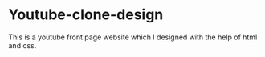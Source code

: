 # Youtube-clone-design
This is a youtube front page website which I designed with the help of html and css.
